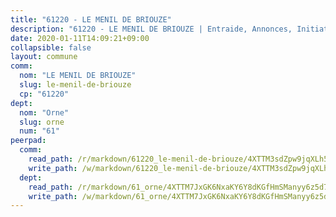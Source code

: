 ```yaml
---
title: "61220 - LE MENIL DE BRIOUZE"
description: "61220 - LE MENIL DE BRIOUZE | Entraide, Annonces, Initiatives"
date: 2020-01-11T14:09:21+09:00
collapsible: false
layout: commune
comm:
  nom: "LE MENIL DE BRIOUZE"
  slug: le-menil-de-briouze
  cp: "61220"
dept:
  nom: "Orne"
  slug: orne
  num: "61"
peerpad:
  comm:
    read_path: /r/markdown/61220_le-menil-de-briouze/4XTTM3sdZpw9jqXLh5XGbTBDPSN6Kccp5x2RGGbg99ekzVD5W
    write_path: /w/markdown/61220_le-menil-de-briouze/4XTTM3sdZpw9jqXLh5XGbTBDPSN6Kccp5x2RGGbg99ekzVD5W-K3TgUpSDNnjyenvkT4A57Kmy7XVVojrpjp1jQtqc3f9k7kqpdggqBqDvrADxZtEdxgheDmbUS23hShdiwYxFAsqbC6p4HdRDA34x4jRhy5kbfi1oJ63bEzB79keF5W1WVQ1E8Jb6
  dept:
    read_path: /r/markdown/61_orne/4XTTM7JxGK6NxaKY6Y8dKGfHmSManyy6z5d78TaTcUn3zJjy6
    write_path: /w/markdown/61_orne/4XTTM7JxGK6NxaKY6Y8dKGfHmSManyy6z5d78TaTcUn3zJjy6-K3TgUN9f9h2Fmk7w15QXNPtmJYWWDYEB4sLb6BW46ErzRh2NG4TmnnXd3GJfJ3dVSNBE8WudjKbLAy4CD2mQTtYeoUAUzvKztzGsCxcQ4ezpe7WGMgkNubsBkL3vV47Zushr5DqN
---
```


